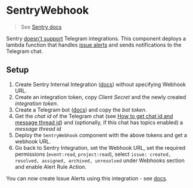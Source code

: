 # SentryWebhook

> See [Sentry docs](https://docs.sentry.io/organization/integrations/integration-platform/webhooks/)

Sentry [doesn't support](https://github.com/getsentry/sentry/issues/61998) Telegram integrations.
This component deploys a lambda function that handles [issue alerts](https://docs.sentry.io/organization/integrations/integration-platform/webhooks/issue-alerts/) and sends notifications to the Telegram chat.

## Setup

1. Create Sentry Internal Integration ([docs](https://docs.sentry.io/api/guides/create-auth-token/)) without specifying Webhook URL.
1. Create an integration token, copy _Client Secret_ and the newly created _integration token_.
1. Create a Telegram bot ([docs](https://core.telegram.org/bots#how-do-i-create-a-bot)) and copy the _bot token_.
1. Get the _chat id_ of the Telegram chat (see [How to get chat id and message thread id](https://stackoverflow.com/a/75178418)) and (optionally, if this chat has topics enabled) a _message thread id_
1. Deploy the `SentryWebhook` component with the above tokens and get a webhook URL.
1. Go back to Sentry Integration, set the Webhook URL, set the required permissions (`event:read`, `project:read`), select `issue: created, resolved, assigned, archived, unresolved` under Webhooks section and enable Alert Rule Action.

You can now create Issue Alerts using this integration - see [docs](https://docs.sentry.io/organization/integrations/integration-platform/webhooks/issue-alerts/).
